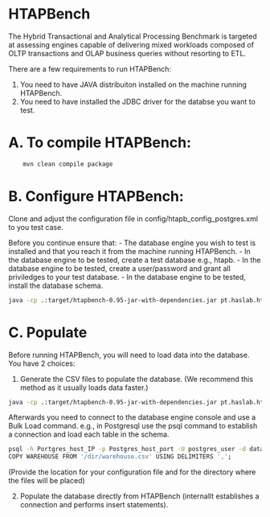 # HTAPBench

The Hybrid Transactional and Analytical Processing Benchmark is targeted at assessing engines capable of delivering mixed workloads composed of OLTP transactions and OLAP business queries without resorting to ETL.

There are a few requirements to run HTAPBench:
1. You need to have JAVA distribuiton installed on the machine running HTAPBench.
2. You need to have installed the JDBC driver for the databse you want to test.

# A. To compile HTAPBench:
```bash
	mvn clean compile package
```

# B. Configure HTAPBench:
Clone and adjust the configuration file in config/htapb_config_postgres.xml to you test case.

Before you continue ensure that:
	- The database engine you wish to test is installed and that you reach it from the machine running HTAPBench.
	- In the database engine to be tested, create a test database e.g., htapb.
	- In the database engine to be tested, create a user/password and grant all priviledges to your test database.
	- In the database engine to be tested, install the database schema.
```bash
java -cp .:target/htapbench-0.95-jar-with-dependencies.jar pt.haslab.htapbench.core.HTAPBench -b htapb -c your_config_file.xml --create true --load false --generateFiles false --filePath dir --execute false --calibrate false
```
# C. Populate
Before running HTAPBench, you will need to load data into the database. You have 2 choices:

1. Generate the CSV files to populate the database. (We recommend this method as it usually loads data faster.)
```bash
java -cp .:target/htapbench-0.95-jar-with-dependencies.jar pt.haslab.htapbench.core.HTAPBench -b htapb -c your_config_file.xml --generateFiles true --filePath dir --execute false --calibrate true
```
Afterwards you need to connect to the database engine console and use a Bulk Load command.
e.g., in Postgresql use the psql command to establish a connection and load each table in the schema.
```bash
psql -h Portgres_host_IP -p Postgres_host_port -U postgres_user -d database_name
COPY WAREHOUSE FROM '/dir/warehouse.csv' USING DELIMITERS ',';
```

(Provide the location for your configuration file and for the directory where the files will be placed)

2. Populate the database directly from HTAPBench (internallt establishes a connection and performs insert statements). 





